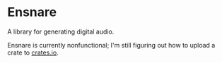 # Ensnare

A library for generating digital audio.

Ensnare is currently nonfunctional; I'm still figuring out how to upload a crate
to [crates.io](https://crates.io/).
